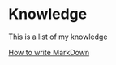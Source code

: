 # Knowledge
This is a list of my knowledge

[How to write MarkDown](https://help.docbase.io/posts/13697)
